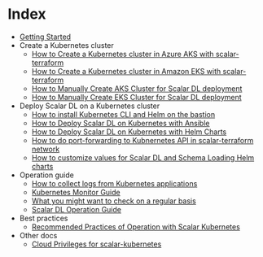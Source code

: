# Index

* [Getting Started](./GettingStarted.md)
* Create a Kubernetes cluster
  * [How to Create a Kubernetes cluster in Azure AKS with scalar-terraform](https://github.com/scalar-labs/scalar-terraform/tree/master/docs/AKSScalarTerraformDeploymentGuide.md)
  * [How to Create a Kubernetes cluster in Amazon EKS with scalar-terraform](https://github.com/scalar-labs/scalar-terraform/tree/master/docs/EKSScalarTerraformDeploymentGuide.md)
  * [How to Manually Create AKS Cluster for Scalar DL deployment](./ManualDeploymentGuideScalarDLOnAzure.md)
  * [How to Manually Create EKS Cluster for Scalar DL deployment](./ManualDeploymentGuideScalarDLOnAWS.md)
* Deploy Scalar DL on a Kubernetes cluster
  * [How to install Kubernetes CLI and Helm on the bastion](./PrepareBastionTool.md)
  * [How to Deploy Scalar DL on Kubernetes with Ansible](./DeployScalarDLAnsible.md)
  * [How to Deploy Scalar DL on Kubernetes with Helm Charts](./DeployScalarDLHelm.md)
  * [How to do port-forwarding to Kubnernetes API in scalar-terraform network](./PortForwardingToK8sAPIInScalarTerraformNetwork.md)
  * [How to customize values for Scalar DL and Schema Loading Helm charts](./HelmValuesFiles.md)
* Operation guide
  * [How to collect logs from Kubernetes applications](./K8sLogCollectionGuide.md)
  * [Kubernetes Monitor Guide](./K8sMonitorGuide.md)
  * [What you might want to check on a regular basis](./RegularCheck.md)
  * [Scalar DL Operation Guide](./ScalarDLOperationGuide.md)
* Best practices
  * [Recommended Practices of Operation with Scalar Kubernetes](./BestPracticeGuide.md)
* Other docs
  * [Cloud Privileges for scalar-kubernetes](https://github.com/scalar-labs/scalar-terraform/tree/master/docs/CloudPrivileges.md)
